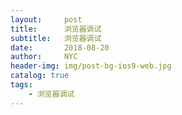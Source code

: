 ```yaml
---
layout:     post
title:      浏览器调试
subtitle:   浏览器调试
date:       2018-08-20
author:     NYC
header-img: img/post-bg-ios9-web.jpg
catalog: true
tags:
    - 浏览器调试
---
```



